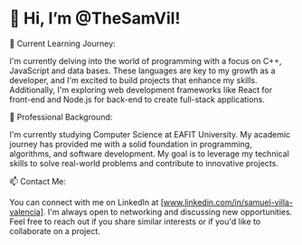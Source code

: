 # 👋 Hi, I’m @TheSamVil!

🌱 Current Learning Journey:

I'm currently delving into the world of programming with a focus on C++, JavaScript and data bases. These languages are key to my growth as a developer, and I'm excited to build projects that enhance my skills.
Additionally, I'm exploring web development frameworks like React for front-end and Node.js for back-end to create full-stack applications.

💼 Professional Background:

I'm currently studying Computer Science at EAFIT University. My academic journey has provided me with a solid foundation in programming, algorithms, and software development.
My goal is to leverage my technical skills to solve real-world problems and contribute to innovative projects.

📫 Contact Me:

You can connect with me on LinkedIn at [www.linkedin.com/in/samuel-villa-valencia]. I'm always open to networking and discussing new opportunities.
Feel free to reach out if you share similar interests or if you'd like to collaborate on a project.
